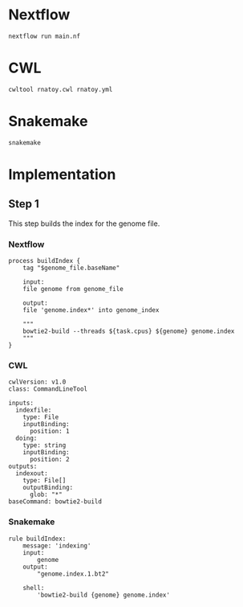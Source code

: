 # Nextflow
`nextflow run main.nf`

# CWL
`cwltool rnatoy.cwl rnatoy.yml`

# Snakemake 
`snakemake`

# Implementation
## Step 1
This step builds the index for the genome file. 

### Nextflow
```
process buildIndex {
    tag "$genome_file.baseName"
    
    input:
    file genome from genome_file
     
    output:
    file 'genome.index*' into genome_index
       
    """
    bowtie2-build --threads ${task.cpus} ${genome} genome.index
    """
}
```

### CWL
```
cwlVersion: v1.0
class: CommandLineTool

inputs:
  indexfile:
    type: File
    inputBinding:
      position: 1
  doing:
    type: string
    inputBinding:
      position: 2
outputs: 
  indexout:
    type: File[]
    outputBinding:
      glob: "*"
baseCommand: bowtie2-build
```

### Snakemake
```
rule buildIndex:
	message: 'indexing'
	input:
		genome
	output:
		"genome.index.1.bt2"

	shell:
		'bowtie2-build {genome} genome.index'
```